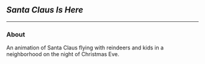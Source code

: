 ## ***Santa Claus Is Here***
___________________________________________________________________________________________________________________
### About 
An animation of Santa Claus flying with reindeers and kids in a neighborhood on the night of Christmas Eve. 
